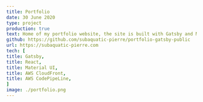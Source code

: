 ```yaml
---
title: Portfolio
date: 30 June 2020
type: project
production: true
text: Home of my portfolio website, the site is built with Gatsby and Material UI. It is hosted on AWS, served using AWS CloudFront, it features a build-pipeline for automatic testing and deployment to the CloudFront distribution. A serverless web application which uses lambda functionality to send emails on for contact-me requests.
github: https://github.com/subaquatic-pierre/portfolio-gatsby-public
url: https://subaquatic-pierre.com
tech: [
title: Gatsby,
title: React,
title: Material UI,
title: AWS CloudFront,
title: AWS CodePipeLine,
]
image: ./portfolio.png
---
```

